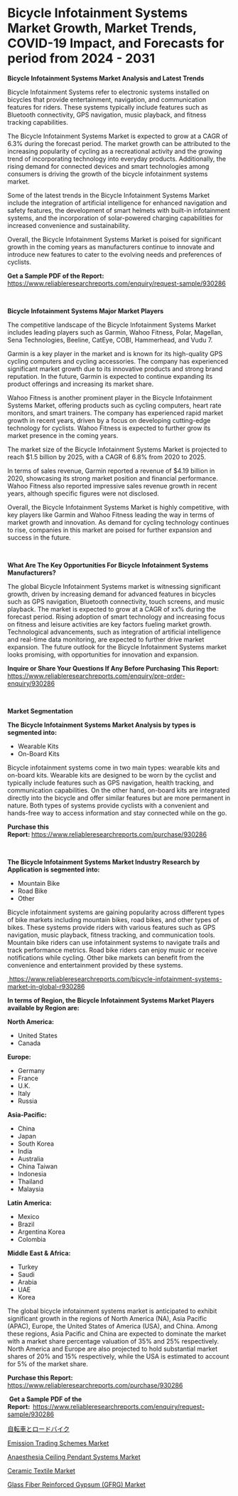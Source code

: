 <p><h1>Bicycle Infotainment Systems Market Growth, Market Trends, COVID-19 Impact, and Forecasts for period from 2024 - 2031</h1></p><p><strong>Bicycle Infotainment Systems Market Analysis and Latest Trends</strong></p>
<p><p>Bicycle Infotainment Systems refer to electronic systems installed on bicycles that provide entertainment, navigation, and communication features for riders. These systems typically include features such as Bluetooth connectivity, GPS navigation, music playback, and fitness tracking capabilities.</p><p>The Bicycle Infotainment Systems Market is expected to grow at a CAGR of 6.3% during the forecast period. The market growth can be attributed to the increasing popularity of cycling as a recreational activity and the growing trend of incorporating technology into everyday products. Additionally, the rising demand for connected devices and smart technologies among consumers is driving the growth of the bicycle infotainment systems market.</p><p>Some of the latest trends in the Bicycle Infotainment Systems Market include the integration of artificial intelligence for enhanced navigation and safety features, the development of smart helmets with built-in infotainment systems, and the incorporation of solar-powered charging capabilities for increased convenience and sustainability.</p><p>Overall, the Bicycle Infotainment Systems Market is poised for significant growth in the coming years as manufacturers continue to innovate and introduce new features to cater to the evolving needs and preferences of cyclists.</p></p>
<p><strong>Get a Sample PDF of the Report:&nbsp;</strong> <a href="https://www.reliableresearchreports.com/enquiry/request-sample/930286">https://www.reliableresearchreports.com/enquiry/request-sample/930286</a></p>
<p>&nbsp;</p>
<p><strong>Bicycle Infotainment Systems Major Market Players</strong></p>
<p><p>The competitive landscape of the Bicycle Infotainment Systems Market includes leading players such as Garmin, Wahoo Fitness, Polar, Magellan, Sena Technologies, Beeline, CatEye, COBI, Hammerhead, and Vudu 7. </p><p>Garmin is a key player in the market and is known for its high-quality GPS cycling computers and cycling accessories. The company has experienced significant market growth due to its innovative products and strong brand reputation. In the future, Garmin is expected to continue expanding its product offerings and increasing its market share.</p><p>Wahoo Fitness is another prominent player in the Bicycle Infotainment Systems Market, offering products such as cycling computers, heart rate monitors, and smart trainers. The company has experienced rapid market growth in recent years, driven by a focus on developing cutting-edge technology for cyclists. Wahoo Fitness is expected to further grow its market presence in the coming years.</p><p>The market size of the Bicycle Infotainment Systems Market is projected to reach $1.5 billion by 2025, with a CAGR of 6.8% from 2020 to 2025. </p><p>In terms of sales revenue, Garmin reported a revenue of $4.19 billion in 2020, showcasing its strong market position and financial performance. Wahoo Fitness also reported impressive sales revenue growth in recent years, although specific figures were not disclosed. </p><p>Overall, the Bicycle Infotainment Systems Market is highly competitive, with key players like Garmin and Wahoo Fitness leading the way in terms of market growth and innovation. As demand for cycling technology continues to rise, companies in this market are poised for further expansion and success in the future.</p></p>
<p>&nbsp;</p>
<p><strong>What Are The Key Opportunities For Bicycle Infotainment Systems Manufacturers?</strong></p>
<p><p>The global Bicycle Infotainment Systems market is witnessing significant growth, driven by increasing demand for advanced features in bicycles such as GPS navigation, Bluetooth connectivity, touch screens, and music playback. The market is expected to grow at a CAGR of xx% during the forecast period. Rising adoption of smart technology and increasing focus on fitness and leisure activities are key factors fueling market growth. Technological advancements, such as integration of artificial intelligence and real-time data monitoring, are expected to further drive market expansion. The future outlook for the Bicycle Infotainment Systems market looks promising, with opportunities for innovation and expansion.</p></p>
<p><strong>Inquire or Share Your Questions If Any Before Purchasing This Report:</strong> <a href="https://www.reliableresearchreports.com/enquiry/pre-order-enquiry/930286">https://www.reliableresearchreports.com/enquiry/pre-order-enquiry/930286</a></p>
<p>&nbsp;</p>
<p><strong>Market Segmentation</strong></p>
<p><strong>The Bicycle Infotainment Systems Market Analysis by types is segmented into:</strong></p>
<p><ul><li>Wearable Kits</li><li>On-Board Kits</li></ul></p>
<p><p>Bicycle infotainment systems come in two main types: wearable kits and on-board kits. Wearable kits are designed to be worn by the cyclist and typically include features such as GPS navigation, health tracking, and communication capabilities. On the other hand, on-board kits are integrated directly into the bicycle and offer similar features but are more permanent in nature. Both types of systems provide cyclists with a convenient and hands-free way to access information and stay connected while on the go.</p></p>
<p><strong>Purchase this Report:&nbsp;</strong><a href="https://www.reliableresearchreports.com/purchase/930286">https://www.reliableresearchreports.com/purchase/930286</a></p>
<p>&nbsp;</p>
<p><strong>The Bicycle Infotainment Systems Market Industry Research by Application is segmented into:</strong></p>
<p><ul><li>Mountain Bike</li><li>Road Bike</li><li>Other</li></ul></p>
<p><p>Bicycle infotainment systems are gaining popularity across different types of bike markets including mountain bikes, road bikes, and other types of bikes. These systems provide riders with various features such as GPS navigation, music playback, fitness tracking, and communication tools. Mountain bike riders can use infotainment systems to navigate trails and track performance metrics. Road bike riders can enjoy music or receive notifications while cycling. Other bike markets can benefit from the convenience and entertainment provided by these systems.</p></p>
<p><a href="https://www.reliableresearchreports.com/bicycle-infotainment-systems-market-in-global-r930286">&nbsp;https://www.reliableresearchreports.com/bicycle-infotainment-systems-market-in-global-r930286</a></p>
<p><strong>In terms of Region, the Bicycle Infotainment Systems Market Players available by Region are:</strong></p>
<p>
    <p> <strong> North America: </strong>
        <ul>
            <li>United States</li>
            <li>Canada</li>
        </ul>
        </p> 
    <p> <strong> Europe: </strong>
        <ul>
            <li>Germany</li>
            <li>France</li>
            <li>U.K.</li>
            <li>Italy</li>
            <li>Russia</li>
        </ul>
        </p> 
    <p> <strong> Asia-Pacific: </strong>
        <ul>
            <li>China</li>
            <li>Japan</li>
            <li>South Korea</li>
            <li>India</li>
            <li>Australia</li>
            <li>China Taiwan</li>
            <li>Indonesia</li>
            <li>Thailand</li>
            <li>Malaysia</li>
        </ul>
        </p> 
    <p> <strong> Latin America: </strong>
        <ul>
            <li>Mexico</li>
            <li>Brazil</li>
            <li>Argentina Korea</li>
            <li>Colombia</li>
        </ul>
        </p> 
    <p> <strong> Middle East & Africa: </strong>
        <ul>
            <li>Turkey</li>
            <li>Saudi</li>
            <li>Arabia</li>
            <li>UAE</li>
            <li>Korea</li>
        </ul>
    </p>
    </p>
<p><p>The global bicycle infotainment systems market is anticipated to exhibit significant growth in the regions of North America (NA), Asia Pacific (APAC), Europe, the United States of America (USA), and China. Among these regions, Asia Pacific and China are expected to dominate the market with a market share percentage valuation of 35% and 25% respectively. North America and Europe are also projected to hold substantial market shares of 20% and 15% respectively, while the USA is estimated to account for 5% of the market share.</p></p>
<p><strong>Purchase this Report: </strong><a href="https://www.reliableresearchreports.com/purchase/930286">https://www.reliableresearchreports.com/purchase/930286</a></p>
<p>&nbsp;<strong>Get a Sample PDF of the Report:&nbsp;&nbsp;</strong><a href="https://www.reliableresearchreports.com/enquiry/request-sample/930286">https://www.reliableresearchreports.com/enquiry/request-sample/930286</a></p>
<p><strong></strong></p>
<p><p><a href="https://github.com/mohamedbakry57/Market-Research-Report-List-5/blob/main/542081087312.md">自転車とロードバイク</a></p><p><a href="https://medium.com/@bethelokon998/emission-trading-schemes-market-a-global-and-regional-analysis-focus-on-region-country-level-a5c2cedaed0d">Emission Trading Schemes Market</a></p><p><a href="https://github.com/arionmp/Market-Research-Report-List-5/blob/main/anaesthesia-ceiling-pendant-systems-market.md">Anaesthesia Ceiling Pendant Systems Market</a></p><p><a href="https://issuu.com/reportprime-2/docs/ceramic-textile-market-size-2030.pp_fc870dd3607a8c">Ceramic Textile Market</a></p><p><a href="https://issuu.com/reportprime-2/docs/glass-fiber-reinforced-gypsum-gfrg-_5e6086eb44bb12">Glass Fiber Reinforced Gypsum (GFRG) Market</a></p></p>